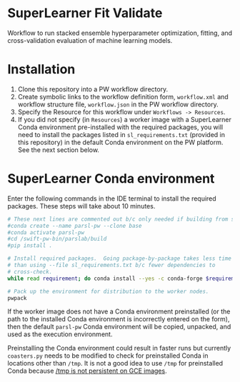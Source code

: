 # SuperLearner Fit Validate

Workflow to run stacked ensemble hyperparameter optimization, fitting, and cross-validation evaluation of machine learning models.

# Installation

1. Clone this repository into a PW workflow directory.
2. Create symbolic links to the workflow definition form, `workflow.xml` and workflow structure file, `workflow.json` in the PW workflow directory.
3. Specify the Resource for this workflow under `Workflows -> Resources`.
4. If you did not specify (in `Resources`) a worker image with a SuperLearner Conda environment pre-installed with the required packages, you will need to install the packages listed in `sl_requirements.txt` (provided in this repository) in the default Conda environment on the PW platform.  See the next section below.

# SuperLearner Conda environment

Enter the following commands in the IDE terminal to install the required packages.
These steps will take about 10 minutes.

```bash
# These next lines are commented out b/c only needed if building from scratch.
#conda create --name parsl-pw --clone base
#conda activate parsl-pw
#cd /swift-pw-bin/parslab/build
#pip install .

# Install required packages.  Going package-by-package takes less time
# than using --file sl_requirements.txt b/c fewer dependencies to
# cross-check.
while read requirement; do conda install --yes -c conda-forge $requirement; done < sl_requirements.txt

# Pack up the environment for distribution to the worker nodes.
pwpack
```

If the worker image does not have a Conda environment preinstalled (or the path to
the installed Conda environment is incorrectly entered on the form), then the
default `parsl-pw` Conda environment will be copied, unpacked, and used as the
execution environment.

Preinstalling the Conda environment could result in faster runs but currently
`coasters.py` needs to be modified to check for preinstalled Conda in locations
other than `/tmp`.  It is not a good idea to use `/tmp` for preinstalled Conda
because [/tmp is not persistent on GCE images](https://cloud.google.com/container-optimized-os/docs/concepts/disks-and-filesystem).
